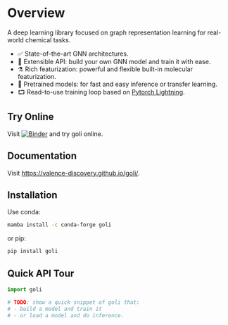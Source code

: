 # Overview

A deep learning library focused on graph representation learning for real-world chemical tasks.

- ✅ State-of-the-art GNN architectures.
- 🐍 Extensible API: build your own GNN model and train it with ease.
- ⚗️ Rich featurization: powerful and flexible built-in molecular featurization.
- 🧠 Pretrained models: for fast and easy inference or transfer learning.
- ⮔ Read-to-use training loop based on [Pytorch Lightning](https://www.pytorchlightning.ai/).

## Try Online

Visit [![Binder](http://mybinder.org/badge_logo.svg)](https://mybinder.org/v2/gh/valence-discovery/goli/master?urlpath=lab/tree/docs/*tutorials*.ipynb) and try goli online.

## Documentation

Visit https://valence-discovery.github.io/goli/.

## Installation

Use conda:

```bash
mamba install -c conda-forge goli
```

or pip:

```bash
pip install goli
```

## Quick API Tour

```python
import goli

# TODO: show a quick snippet of goli that:
# - build a model and train it
# - or load a model and do inference.
```
